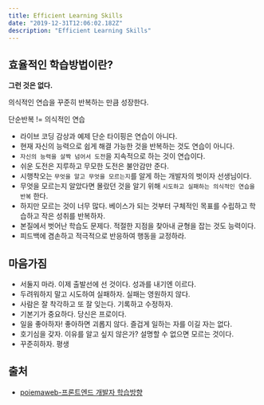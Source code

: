 ```yaml
---
title: Efficient Learning Skills
date: "2019-12-31T12:06:02.182Z"
description: "Efficient Learning Skills"
---
```


## 효율적인 학습방법이란?

**그런 것은 없다.**

의식적인 연습을 꾸준히 반복하는 만큼 성장한다.

단순반복 != 의식적인 연습

- 라이브 코딩 감상과 예제 단순 타이핑은 연습이 아니다.
- 현재 자신의 능력으로 쉽게 해결 가능한 것을 반복하는 것도 연습이 아니다.
- `자신의 능력을 살짝 넘어서 도전`을 지속적으로 하는 것이 연습이다.
- 쉬운 도전은 지루하고 무모한 도전은 불안감만 준다.
- 시행착오는 `무엇을 알고 무엇을 모르는지`를 알게 하는 개발자의 벗이자 선생님이다.
- 무엇을 모르는지 알았다면 몰랐던 것을 알기 위해 `시도하고 실패하는 의식적인 연습을 반복` 한다.
- 하지만 모르는 것이 너무 많다. 베이스가 되는 것부터 구체적인 목표를 수립하고 학습하고 작은 성취를 반복하자.
- 본질에서 벗어난 학습도 문제다. 적절한 지점을 찾아내 균형을 잡는 것도 능력이다.
- 피드백에 겸손하고 적극적으로 반응하여 행동을 교정하라.

## 마음가짐

- 서둘지 마라. 이제 출발선에 선 것이다. 성과를 내기엔 이르다.
- 두려워하지 말고 시도하여 실패하자. 실패는 영원하지 않다.
- 사람은 잘 착각하고 또 잘 잊는다. 기록하고 수정하자.
- 기본기가 중요하다. 당신은 프로이다.
- 일을 좋아하자! 좋아하면 괴롭지 않다. 즐겁게 일하는 자를 이길 자는 없다.
- 호기심을 갖자. 이유를 알고 싶지 않은가? 설명할 수 없으면 모르는 것이다.
- 꾸준히하자. 평생

## 출처

- [poiemaweb-프론트엔드 개발자 학습방향](https://poiemaweb.com/coding)
